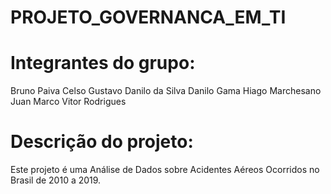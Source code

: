 # PROJETO_GOVERNANCA_EM_TI

#  Integrantes do grupo:
  Bruno Paiva
  Celso Gustavo
  Danilo da Silva
  Danilo Gama
  Hiago Marchesano
  Juan Marco
  Vitor Rodrigues
  
# Descrição do projeto:
  Este projeto é uma Análise de Dados sobre Acidentes Aéreos Ocorridos no Brasil de 2010 a 2019.
